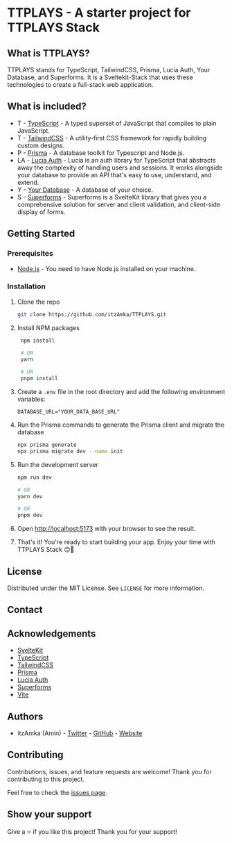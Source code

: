 # TTPLAYS - A starter project for TTPLAYS Stack

## What is TTPLAYS?

TTPLAYS stands for TypeScript, TailwindCSS, Prisma, Lucia Auth, Your Database, and Superforms. It is a Sveltekit-Stack that uses these technologies to create a full-stack web application.

## What is included?

- T - [TypeScript](https://www.typescriptlang.org/) - A typed superset of JavaScript that compiles to plain JavaScript.
- T - [TailwindCSS](https://tailwindcss.com/) - A utility-first CSS framework for rapidly building custom designs.
- P - [Prisma](https://www.prisma.io/) - A database toolkit for Typescript and Node.js.
- LA - [Lucia Auth](https://lucia-auth.com/) - Lucia is an auth library for TypeScript that abstracts away the complexity of handling users and sessions. It works alongside your database to provide an API that's easy to use, understand, and extend.
- Y - [Your Database](https://lucia-auth.com/basics/database) - A database of your choice.
- S - [Superforms](https://superforms.rocks/) - Superforms is a SvelteKit library that gives you a comprehensive solution for server and client validation, and client-side display of forms.

## Getting Started

### Prerequisites

- [Node.js](https://nodejs.org/en/) - You need to have Node.js installed on your machine.

### Installation

1. Clone the repo
   ```sh
   git clone https://github.com/itzAmka/TTPLAYS.git
   ```
2. Install NPM packages

   ```sh
    npm install

    # OR
    yarn

    # OR
    pnpm install
   ```

3. Create a `.env` file in the root directory and add the following environment variables:

   ```.env
   DATABASE_URL="YOUR_DATA_BASE_URL"
   ```

4. Run the Prisma commands to generate the Prisma client and migrate the database

   ```sh
   npx prisma generate
   npx prisma migrate dev --name init
   ```

5. Run the development server

   ```sh
   npm run dev

   # OR
   yarn dev

   # OR
   pnpm dev
   ```

6. Open [http://localhost:5173](http://localhost:5173) with your browser to see the result.

7. That's it! You're ready to start building your app. Enjoy your time with TTPLAYS Stack 😊🎉

## License

Distributed under the MIT License. See `LICENSE` for more information.

## Contact

## Acknowledgements

- [SvelteKit](https://kit.svelte.dev/)
- [TypeScript](https://www.typescriptlang.org/)
- [TailwindCSS](https://tailwindcss.com/)
- [Prisma](https://www.prisma.io/)
- [Lucia Auth](https://lucia-auth.com/)
- [Superforms](https://superforms.rocks/)
- [Vite](https://vitejs.dev/)

## Authors

- itzAmka (Amin) - [Twitter](https://twitter.com/itzAmka) - [GitHub](https://github.com/itzAmka) - [Website](https://amka.vercel.app)

## Contributing

Contributions, issues, and feature requests are welcome!
Thank you for contributing to this project.

Feel free to check the [issues page](https://github.com/itzAmka/TTPLAYS/issues).

## Show your support

Give a ⭐️ if you like this project!
Thank you for your support!
